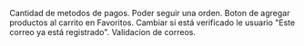 Cantidad de metodos de pagos.
Poder seguir una orden.
Boton de agregar productos al carrito en Favoritos.
Cambiar si está verificado le usuario "Este correo ya está registrado".
Validacion de correos.